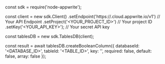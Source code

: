 const sdk = require('node-appwrite');

const client = new sdk.Client()
    .setEndpoint('https://<REGION>.cloud.appwrite.io/v1') // Your API Endpoint
    .setProject('<YOUR_PROJECT_ID>') // Your project ID
    .setKey('<YOUR_API_KEY>'); // Your secret API key

const tablesDB = new sdk.TablesDB(client);

const result = await tablesDB.createBooleanColumn({
    databaseId: '<DATABASE_ID>',
    tableId: '<TABLE_ID>',
    key: '',
    required: false,
    default: false,
    array: false
});
